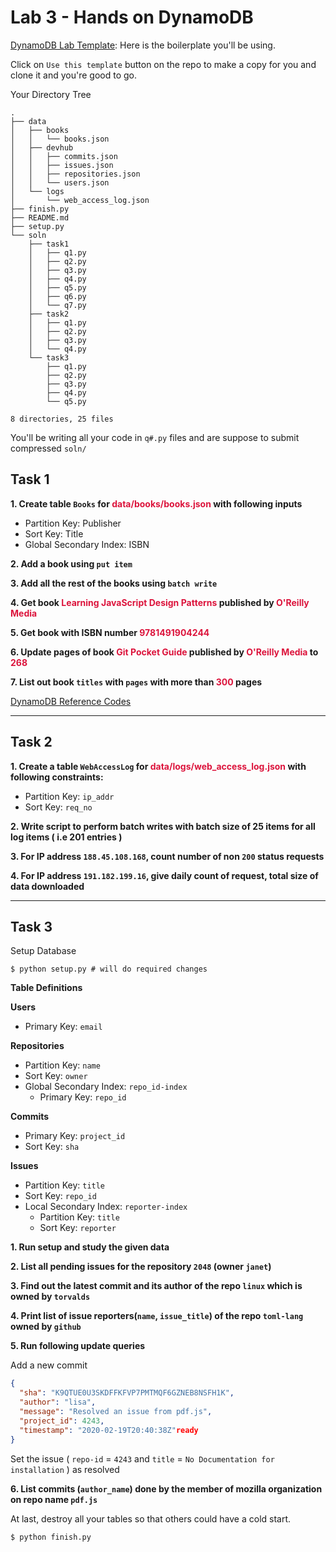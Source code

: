 # Lab 3 - Hands on DynamoDB

[DynamoDB Lab Template](https://github.com/sanket143/DynamoDB-Lab): Here is the boilerplate you'll be using.

Click on `Use this template` button on the repo to make a copy for you and clone it and you're good to go.

Your Directory Tree

```
.
├── data
│   ├── books
│   │   └── books.json
│   ├── devhub
│   │   ├── commits.json
│   │   ├── issues.json
│   │   ├── repositories.json
│   │   └── users.json
│   └── logs
│       └── web_access_log.json
├── finish.py
├── README.md
├── setup.py
└── soln
    ├── task1
    │   ├── q1.py
    │   ├── q2.py
    │   ├── q3.py
    │   ├── q4.py
    │   ├── q5.py
    │   ├── q6.py
    │   └── q7.py
    ├── task2
    │   ├── q1.py
    │   ├── q2.py
    │   ├── q3.py
    │   └── q4.py
    └── task3
        ├── q1.py
        ├── q2.py
        ├── q3.py
        ├── q4.py
        └── q5.py

8 directories, 25 files
```

You'll be writing all your code in `q#.py` files and are suppose to submit compressed `soln/`

<div style="page-break-after: always;"></div>

## Task 1

**1. Create table `Books` for <span style="color: crimson !important">data/books/books.json</span> with following inputs**
  - Partition Key: Publisher
  - Sort Key: Title
  - Global Secondary Index: ISBN

**2. Add a book using `put item`**

**3. Add all the rest of the books using `batch write`**

**4. Get book <span style="color: crimson !important">Learning JavaScript Design Patterns</span> published by <span style="color: crimson !important">O'Reilly Media</span>**

**5. Get book with ISBN number <span style="color: crimson !important">9781491904244</span>**

**6. Update pages of book <span style="color: crimson !important">Git Pocket Guide</span> published by <span style="color: crimson !important">O'Reilly Media</span> to <span style="color: crimson !important">268</span>**

**7. List out book `titles` with `pages` with more than <span style="color: crimson !important">300</span> pages**

[DynamoDB Reference Codes](https://github.com/sanket143/DynamoDB-Lab/wiki/DynamoDB-Reference-Codes)

---

## Task 2

**1. Create a table `WebAccessLog` for <span style="color: crimson">data/logs/web_access_log.json</span> with following constraints:**

- Partition Key: `ip_addr`
- Sort Key: `req_no`


**2. Write script to perform batch writes with batch size of 25 items for all log items ( i.e 201 entries )**

**3. For IP address `188.45.108.168`, count number of non `200` status requests**

**4. For IP address `191.182.199.16`, give daily count of request, total size of data downloaded**

---

<div style="page-break-after: always;"></div>

## Task 3

Setup Database
```shell
$ python setup.py # will do required changes
```

**Table Definitions**

**Users** <br>
- Primary Key: `email`

**Repositories**
- Partition Key: `name`
- Sort Key: `owner`
- Global Secondary Index: `repo_id-index`
  - Primary Key: `repo_id`

**Commits**
- Primary Key: `project_id`
- Sort Key: `sha`

**Issues**
- Partition Key: `title`
- Sort Key: `repo_id`
- Local Secondary Index: `reporter-index`
  - Partition Key: `title`
  - Sort Key: `reporter`

**1. Run setup and study the given data**

**2. List all pending issues for the repository `2048` (owner `janet`)**

**3. Find out the latest commit and its author of the repo `linux` which is owned by `torvalds`**

**4. Print list of issue reporters(`name`, `issue_title`) of the repo `toml-lang` owned by `github`**

**5. Run following update queries**

Add a new commit

```json
{
  "sha": "K9QTUE0U3SKDFFKFVP7PMTMQF6GZNEB8NSFH1K",
  "author": "lisa",
  "message": "Resolved an issue from pdf.js",
  "project_id": 4243,
  "timestamp": "2020-02-19T20:40:38Z"ready
}
```
Set the issue ( `repo-id` = `4243` and `title` = `No Documentation for installation` ) as resolved

**6. List commits (`author_name`) done by the member of
mozilla organization on repo name `pdf.js`**

At last, destroy all your tables so that others could have a cold start.

```shell
$ python finish.py
```